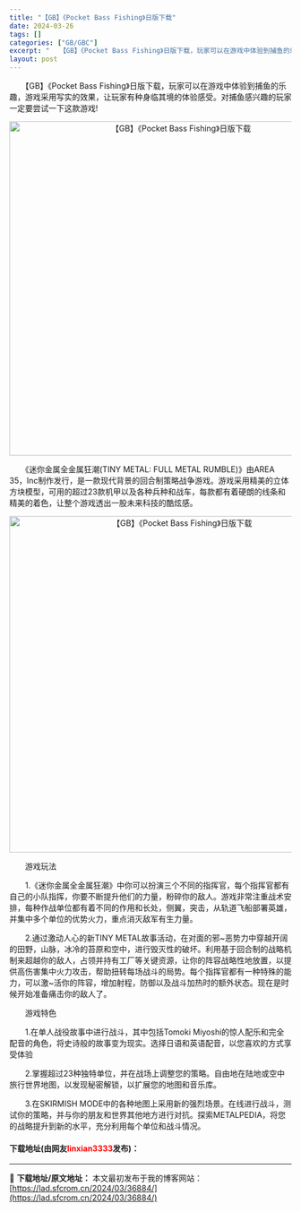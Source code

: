 ```yaml
---
title: "【GB】《Pocket Bass Fishing》日版下载"
date: 2024-03-26
tags: []
categories: ["GB/GBC"]
excerpt: "　　【GB】《Pocket Bass Fishing》日版下载，玩家可以在游戏中体验到捕鱼的乐趣，游戏采用写实的效果，让玩家有种身临其境的体验感受。对捕鱼感兴趣的玩家一定要尝试一下这款游戏! 　　《迷你金属全金属狂潮(TINY METAL: FULL METAL RUMBLE)》由AREA 35，I&hellip;"
layout: post
---
```


 <p>　　【GB】《Pocket Bass Fishing》日版下载，玩家可以在游戏中体验到捕鱼的乐趣，游戏采用写实的效果，让玩家有种身临其境的体验感受。对捕鱼感兴趣的玩家一定要尝试一下这款游戏!</p> <p align="center"><img align="" border="0" src="https://lad.sfcrom.cn/wp-content/uploads/2024/03/20240326_660282c8b85f7.png" width="597" alt="【GB】《Pocket Bass Fishing》日版下载" /></p> <p>　　《迷你金属全金属狂潮(TINY METAL: FULL METAL RUMBLE)》由AREA 35，Inc制作发行，是一款现代背景的回合制策略战争游戏。游戏采用精美的立体方块模型，可用的超过23款机甲以及各种兵种和战车，每款都有着硬朗的线条和精美的着色，让整个游戏透出一股未来科技的酷炫感。</p> <p align="center"><img align="" border="0" src="https://lad.sfcrom.cn/wp-content/uploads/2024/03/20240326_660282ca36775.png" width="601" alt="【GB】《Pocket Bass Fishing》日版下载" /></p> <p>　　游戏玩法</p> <p>　　1.《迷你金属全金属狂潮》中你可以扮演三个不同的指挥官，每个指挥官都有自己的小队指挥，你要不断提升他们的力量，粉碎你的敌人。游戏非常注重战术安排，每种作战单位都有着不同的作用和长处，侧翼，突击，从轨道飞船部署英雄，并集中多个单位的优势火力，重点消灭敌军有生力量。</p> <p>　　2.通过激动人心的新TINY METAL故事活动，在对面的邪~恶势力中穿越开阔的田野，山脉，冰冷的苔原和空中，进行毁灭性的破坏。利用基于回合制的战略机制来超越你的敌人，占领并持有工厂等关键资源，让你的阵容战略性地放置，以提供高伤害集中火力攻击，帮助扭转每场战斗的局势。每个指挥官都有一种特殊的能力，可以激~活你的阵容，增加射程，防御以及战斗加热时的额外状态。现在是时候开始准备痛击你的敌人了。</p> <p>　　游戏特色</p> <p>　　1.在单人战役故事中进行战斗，其中包括Tomoki Miyoshi的惊人配乐和完全配音的角色，将史诗般的故事变为现实。选择日语和英语配音，以您喜欢的方式享受体验</p> <p>　　2.掌握超过23种独特单位，并在战场上调整您的策略。自由地在陆地或空中旅行世界地图，以发现秘密解锁，以扩展您的地图和音乐库。</p> <p>　　3.在SKIRMISH MODE中的各种地图上采用新的强烈场景。在线进行战斗，测试你的策略，并与你的朋友和世界其他地方进行对抗。探索METALPEDIA，将您的战略提升到新的水平，充分利用每个单位和战斗情况。</p> <p><h4>下载地址(由网友<font color="red">linxian3333</font>发布)：</h4></p> 

---
📖 **下载地址/原文地址：** 本文最初发布于我的博客网站：[https://lad.sfcrom.cn/2024/03/36884/](https://lad.sfcrom.cn/2024/03/36884/)
